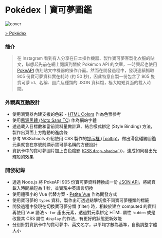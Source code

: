 # Pokédex｜寶可夢圖鑑

![cover](https://cdn.dribbble.com/users/3800131/screenshots/20373285/media/49406b603c8d8386bd9cf6bcfb67cc6d.png)

[> Pokédex](https://po-poke-pokedex.netlify.app/)

### 簡介
> 在 Instagram 看到有人分享在日本操作機器、製作寶可夢客製化衣服的貼文，聯想起先前在網上閱讀到關於 Pokémon API 的文章，一時興起也使用 [PokeAPI](https://pokeapi.co/) 仿刻貼文中機器的操作介面。然而在開發過程中，發現連續抓取 905 份寶可夢資料實在耗時 (約 50 秒)，因此特意自製一份包含了 905 隻寶可夢 id、名稱、圖片及種類的 JSON 資料檔，極大縮短頁面的載入時間。

### 外觀與互動設計
- 使用瀏覽器內建支援的色彩 - [HTML Colors](https://www.w3schools.com/tags/ref_colornames.asp) 作為色票參考
- 使用[思源黑體 (Noto Sans TC)](https://fonts.google.com/noto/specimen/Noto+Sans+TC) 作為網站字體
- 透過載入目標數和當前資料量做計算、結合樣式綁定 (Style Binding) 方法，製作出頁面上方跑動的進度條
- 參考 W3Schools 介紹使用 CSS 製作的[提示框 (Tooltip)](https://www.w3schools.com/css/css_tooltip.asp)，做出滑鼠碰觸圖鑑元素就會在序號前顯示寶可夢名稱的方便設計
- 資訊卡中的寶可夢圖片加上白色陰影 ([CSS `drop-shadow()`](https://developer.mozilla.org/en-US/docs/Web/CSS/filter-function/drop-shadow))，達成如同發出光輝般的效果

### 開發紀錄
- 透過 Node.js 將 PokeAPI 905 份寶可夢資料轉換成一份 [JSON API](https://raw.githubusercontent.com/rayc2045/pokedex/main/data/PokeApi.json)，將網頁載入時間縮短為 1 秒，並實現中英語言切換
- 使用體積小的 Vue 代替方案 - [Petite Vue](https://github.com/vuejs/petite-vue) 作為開發方式
- 使用寶可夢的 `types` 資料，製作出可透過點擊切換不同寶可夢種類的標籤
- 開發過程中發現在切換寶可夢分類 (filter) 時，相較於建立 computed 的資料再使用 Vue 語法 `v-for` 產出元素，透過對元素綁定 HTML 屬性 `hidden` 或是改變其 CSS 屬性 `display` 的作法，有更好的狀態更新效能
- 分別針對資訊卡中的寶可夢中、英文名字，以平均字數為基準，自動調整字體大小
